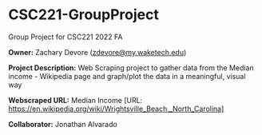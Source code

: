 # CSC221-GroupProject
Group Project for CSC221 2022 FA

__Owner:__ Zachary Devore (zdevore@my.waketech.edu)

__Project Description:__ Web Scraping project to gather data from the Median income - Wikipedia page
                         and graph/plot the data in a meaningful, visual way
                         
__Webscraped URL:__ Median Income [URL: https://en.wikipedia.org/wiki/Wrightsville_Beach,_North_Carolina]

__Collaborator:__ Jonathan Alvarado
